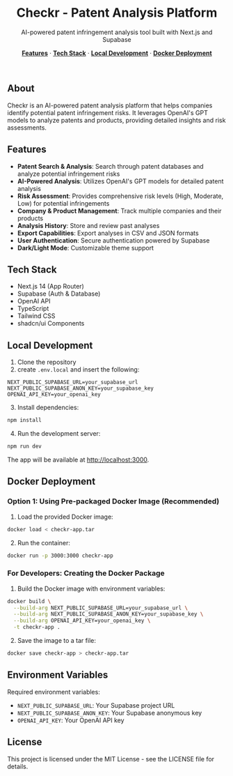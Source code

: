 <a>
  <h1 align="center">Checkr - Patent Analysis Platform</h1>
</a>

<p align="center">
 AI-powered patent infringement analysis tool built with Next.js and Supabase
</p>

<p align="center">
  <a href="#features"><strong>Features</strong></a> ·
  <a href="#tech-stack"><strong>Tech Stack</strong></a> ·
  <a href="#local-development"><strong>Local Development</strong></a> ·
  <a href="#docker-deployment"><strong>Docker Deployment</strong></a>
</p>
<br/>

## About

Checkr is an AI-powered patent analysis platform that helps companies identify potential patent infringement risks. It leverages OpenAI's GPT models to analyze patents and products, providing detailed insights and risk assessments.

## Features

- **Patent Search & Analysis**: Search through patent databases and analyze potential infringement risks
- **AI-Powered Analysis**: Utilizes OpenAI's GPT models for detailed patent analysis
- **Risk Assessment**: Provides comprehensive risk levels (High, Moderate, Low) for potential infringements
- **Company & Product Management**: Track multiple companies and their products
- **Analysis History**: Store and review past analyses
- **Export Capabilities**: Export analyses in CSV and JSON formats
- **User Authentication**: Secure authentication powered by Supabase
- **Dark/Light Mode**: Customizable theme support

## Tech Stack

- Next.js 14 (App Router)
- Supabase (Auth & Database)
- OpenAI API
- TypeScript
- Tailwind CSS
- shadcn/ui Components

## Local Development

1. Clone the repository
2. create `.env.local` and insert the following:
```
NEXT_PUBLIC_SUPABASE_URL=your_supabase_url
NEXT_PUBLIC_SUPABASE_ANON_KEY=your_supabase_key
OPENAI_API_KEY=your_openai_key
```

3. Install dependencies:
```bash
npm install
```

4. Run the development server:
```bash
npm run dev
```

The app will be available at [http://localhost:3000](http://localhost:3000).

## Docker Deployment

### Option 1: Using Pre-packaged Docker Image (Recommended)

1. Load the provided Docker image:
```bash
docker load < checkr-app.tar
```

2. Run the container:
```bash
docker run -p 3000:3000 checkr-app
```

### For Developers: Creating the Docker Package

1. Build the Docker image with environment variables:
```bash
docker build \
  --build-arg NEXT_PUBLIC_SUPABASE_URL=your_supabase_url \
  --build-arg NEXT_PUBLIC_SUPABASE_ANON_KEY=your_supabase_key \
  --build-arg OPENAI_API_KEY=your_openai_key \
  -t checkr-app .
```

2. Save the image to a tar file:
```bash
docker save checkr-app > checkr-app.tar
```

## Environment Variables

Required environment variables:
- `NEXT_PUBLIC_SUPABASE_URL`: Your Supabase project URL
- `NEXT_PUBLIC_SUPABASE_ANON_KEY`: Your Supabase anonymous key
- `OPENAI_API_KEY`: Your OpenAI API key

## License

This project is licensed under the MIT License - see the LICENSE file for details.